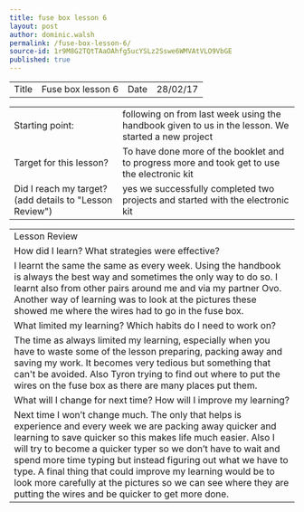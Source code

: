 ```yaml
---
title: fuse box lesson 6
layout: post
author: dominic.walsh
permalink: /fuse-box-lesson-6/
source-id: 1r9M8G2TQtTAaOAhfg5ucYSLz2Sswe6WMVAtVLO9VbGE
published: true
---
```

<table>
  <tr>
    <td>Title</td>
    <td>Fuse box lesson 6</td>
    <td>Date</td>
    <td>28/02/17</td>
  </tr>
</table>


<table>
  <tr>
    <td>Starting point:</td>
    <td>following on from last week using the handbook given to us in the lesson. We started a new project</td>
  </tr>
  <tr>
    <td>Target for this lesson?</td>
    <td>To have done more of the booklet and to progress more and took get to use the electronic kit</td>
  </tr>
  <tr>
    <td>Did I reach my target? 
(add details to "Lesson Review")</td>
    <td> yes we successfully completed two projects and started with the electronic kit</td>
  </tr>
</table>


<table>
  <tr>
    <td>Lesson Review</td>
  </tr>
  <tr>
    <td>How did I learn? What strategies were effective? </td>
  </tr>
  <tr>
    <td>I learnt the same the same as every week. Using the handbook is always the best way and sometimes the only way to do so. I learnt also from other pairs around me and via my partner Ovo. Another way of learning was to look at the pictures these showed me where the wires had to go in the fuse box.</td>
  </tr>
  <tr>
    <td>What limited my learning? Which habits do I need to work on? </td>
  </tr>
  <tr>
    <td>The time as always limited my learning, especially when you have to waste some of the lesson preparing, packing away and saving my work. It becomes very tedious but something that can't be avoided. Also Tyron trying to find out where to put the wires on the fuse box as there are many places put them.</td>
  </tr>
  <tr>
    <td>What will I change for next time? How will I improve my learning?</td>
  </tr>
  <tr>
    <td>Next time I won’t change much. The only that helps is experience and every week we are packing away quicker and learning to save quicker so this makes life much easier. Also I will try to become a quicker typer so we don’t have to wait and spend more time typing but instead figuring out what we have to type. A final thing that could improve my learning would be to look more carefully at the pictures so we can see where they are putting the wires and be quicker to get more done.</td>
  </tr>
</table>


